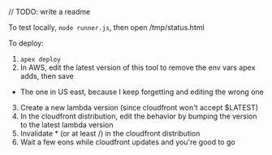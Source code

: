 // TODO: write a readme

To test locally, `node runner.js`, then open /tmp/status.html

To deploy:

1. `apex deploy`
2. In AWS, edit the latest version of this tool to remove the env vars apex adds, then save
  - The one in US east, because I keep forgetting and editing the wrong one
3. Create a new lambda version (since cloudfront won't accept $LATEST)
3. In the cloudfront distribution, edit the behavior by bumping the version to the latest lambda version
4. Invalidate * (or at least /) in the cloudfront distribution
4. Wait a few eons while cloudfront updates and you're good to go
